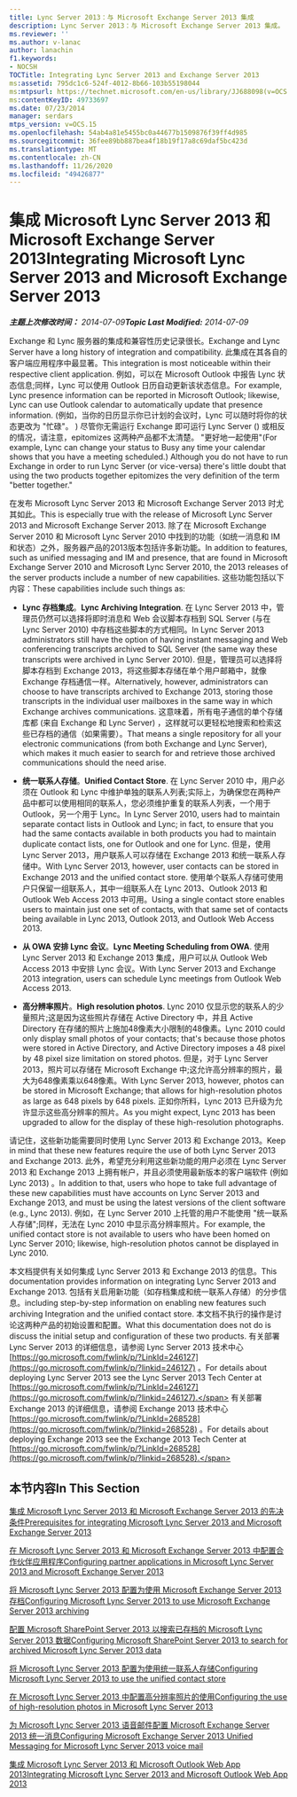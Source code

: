 ```yaml
---
title: Lync Server 2013：与 Microsoft Exchange Server 2013 集成
description: Lync Server 2013：与 Microsoft Exchange Server 2013 集成。
ms.reviewer: ''
ms.author: v-lanac
author: lanachin
f1.keywords:
- NOCSH
TOCTitle: Integrating Lync Server 2013 and Exchange Server 2013
ms:assetid: 795dc1c6-524f-4012-8b66-103b55198044
ms:mtpsurl: https://technet.microsoft.com/en-us/library/JJ688098(v=OCS.15)
ms:contentKeyID: 49733697
ms.date: 07/23/2014
manager: serdars
mtps_version: v=OCS.15
ms.openlocfilehash: 54ab4a81e5455bc0a44677b1509876f39ff4d985
ms.sourcegitcommit: 36fee89bb887bea4f18b19f17a8c69daf5bc423d
ms.translationtype: MT
ms.contentlocale: zh-CN
ms.lasthandoff: 11/26/2020
ms.locfileid: "49426877"
---
```

# <a name="integrating-microsoft-lync-server-2013-and-microsoft-exchange-server-2013"></a><span data-ttu-id="4a540-103">集成 Microsoft Lync Server 2013 和 Microsoft Exchange Server 2013</span><span class="sxs-lookup"><span data-stu-id="4a540-103">Integrating Microsoft Lync Server 2013 and Microsoft Exchange Server 2013</span></span>

<div data-xmlns="http://www.w3.org/1999/xhtml">

<div class="topic" data-xmlns="http://www.w3.org/1999/xhtml" data-msxsl="urn:schemas-microsoft-com:xslt" data-cs="https://msdn.microsoft.com/">

<div data-asp="https://msdn2.microsoft.com/asp">



</div>

<div id="mainSection">

<div id="mainBody"><span data-ttu-id="4a540-104">

<span> </span></span><span class="sxs-lookup"><span data-stu-id="4a540-104">

<span> </span></span></span>

<span data-ttu-id="4a540-105">_**主题上次修改时间：** 2014-07-09_</span><span class="sxs-lookup"><span data-stu-id="4a540-105">_**Topic Last Modified:** 2014-07-09_</span></span>

<span data-ttu-id="4a540-106">Exchange 和 Lync 服务器的集成和兼容性历史记录很长。</span><span class="sxs-lookup"><span data-stu-id="4a540-106">Exchange and Lync Server have a long history of integration and compatibility.</span></span> <span data-ttu-id="4a540-107">此集成在其各自的客户端应用程序中最显著。</span><span class="sxs-lookup"><span data-stu-id="4a540-107">This integration is most noticeable within their respective client application.</span></span> <span data-ttu-id="4a540-108">例如，可以在 Microsoft Outlook 中报告 Lync 状态信息;同样，Lync 可以使用 Outlook 日历自动更新该状态信息。</span><span class="sxs-lookup"><span data-stu-id="4a540-108">For example, Lync presence information can be reported in Microsoft Outlook; likewise, Lync can use Outlook calendar to automatically update that presence information.</span></span> <span data-ttu-id="4a540-109"> (例如，当你的日历显示你已计划的会议时，Lync 可以随时将你的状态更改为 "忙碌"。 ) 尽管你无需运行 Exchange 即可运行 Lync Server () 或相反的情况，请注意，epitomizes 这两种产品都不太清楚。 "更好地一起使用"</span><span class="sxs-lookup"><span data-stu-id="4a540-109">(For example, Lync can change your status to Busy any time your calendar shows that you have a meeting scheduled.) Although you do not have to run Exchange in order to run Lync Server (or vice-versa) there's little doubt that using the two products together epitomizes the very definition of the term "better together."</span></span>

<span data-ttu-id="4a540-110">在发布 Microsoft Lync Server 2013 和 Microsoft Exchange Server 2013 时尤其如此。</span><span class="sxs-lookup"><span data-stu-id="4a540-110">This is especially true with the release of Microsoft Lync Server 2013 and Microsoft Exchange Server 2013.</span></span> <span data-ttu-id="4a540-111">除了在 Microsoft Exchange Server 2010 和 Microsoft Lync Server 2010 中找到的功能（如统一消息和 IM 和状态）之外，服务器产品的2013版本包括许多新功能。</span><span class="sxs-lookup"><span data-stu-id="4a540-111">In addition to features, such as unified messaging and IM and presence, that are found in Microsoft Exchange Server 2010 and Microsoft Lync Server 2010, the 2013 releases of the server products include a number of new capabilities.</span></span> <span data-ttu-id="4a540-112">这些功能包括以下内容：</span><span class="sxs-lookup"><span data-stu-id="4a540-112">These capabilities include such things as:</span></span>

  - <span data-ttu-id="4a540-113">**Lync 存档集成**。</span><span class="sxs-lookup"><span data-stu-id="4a540-113">**Lync Archiving Integration**.</span></span> <span data-ttu-id="4a540-114">在 Lync Server 2013 中，管理员仍然可以选择将即时消息和 Web 会议脚本存档到 SQL Server (与在 Lync Server 2010) 中存档这些脚本的方式相同。</span><span class="sxs-lookup"><span data-stu-id="4a540-114">In Lync Server 2013 administrators still have the option of having instant messaging and Web conferencing transcripts archived to SQL Server (the same way these transcripts were archived in Lync Server 2010).</span></span> <span data-ttu-id="4a540-115">但是，管理员可以选择将脚本存档到 Exchange 2013，将这些脚本存储在单个用户邮箱中，就像 Exchange 存档通信一样。</span><span class="sxs-lookup"><span data-stu-id="4a540-115">Alternatively, however, administrators can choose to have transcripts archived to Exchange 2013, storing those transcripts in the individual user mailboxes in the same way in which Exchange archives communications.</span></span> <span data-ttu-id="4a540-116">这意味着，所有电子通信的单个存储库都 (来自 Exchange 和 Lync Server) ，这样就可以更轻松地搜索和检索这些已存档的通信（如果需要）。</span><span class="sxs-lookup"><span data-stu-id="4a540-116">That means a single repository for all your electronic communications (from both Exchange and Lync Server), which makes it much easier to search for and retrieve those archived communications should the need arise.</span></span>

  - <span data-ttu-id="4a540-117">**统一联系人存储**。</span><span class="sxs-lookup"><span data-stu-id="4a540-117">**Unified Contact Store**.</span></span> <span data-ttu-id="4a540-118">在 Lync Server 2010 中，用户必须在 Outlook 和 Lync 中维护单独的联系人列表;实际上，为确保您在两种产品中都可以使用相同的联系人，您必须维护重复的联系人列表，一个用于 Outlook，另一个用于 Lync。</span><span class="sxs-lookup"><span data-stu-id="4a540-118">In Lync Server 2010, users had to maintain separate contact lists in Outlook and Lync; in fact, to ensure that you had the same contacts available in both products you had to maintain duplicate contact lists, one for Outlook and one for Lync.</span></span> <span data-ttu-id="4a540-119">但是，使用 Lync Server 2013，用户联系人可以存储在 Exchange 2013 和统一联系人存储中。</span><span class="sxs-lookup"><span data-stu-id="4a540-119">With Lync Server 2013, however, user contacts can be stored in Exchange 2013 and the unified contact store.</span></span> <span data-ttu-id="4a540-120">使用单个联系人存储可使用户只保留一组联系人，其中一组联系人在 Lync 2013、Outlook 2013 和 Outlook Web Access 2013 中可用。</span><span class="sxs-lookup"><span data-stu-id="4a540-120">Using a single contact store enables users to maintain just one set of contacts, with that same set of contacts being available in Lync 2013, Outlook 2013, and Outlook Web Access 2013.</span></span>

  - <span data-ttu-id="4a540-121">**从 OWA 安排 Lync 会议**。</span><span class="sxs-lookup"><span data-stu-id="4a540-121">**Lync Meeting Scheduling from OWA**.</span></span> <span data-ttu-id="4a540-122">使用 Lync Server 2013 和 Exchange 2013 集成，用户可以从 Outlook Web Access 2013 中安排 Lync 会议。</span><span class="sxs-lookup"><span data-stu-id="4a540-122">With Lync Server 2013 and Exchange 2013 integration, users can schedule Lync meetings from Outlook Web Access 2013.</span></span>

  - <span data-ttu-id="4a540-123">**高分辨率照片**。</span><span class="sxs-lookup"><span data-stu-id="4a540-123">**High resolution photos**.</span></span> <span data-ttu-id="4a540-124">Lync 2010 仅显示您的联系人的少量照片;这是因为这些照片存储在 Active Directory 中，并且 Active Directory 在存储的照片上施加48像素大小限制的48像素。</span><span class="sxs-lookup"><span data-stu-id="4a540-124">Lync 2010 could only display small photos of your contacts; that's because those photos were stored in Active Directory, and Active Directory imposes a 48 pixel by 48 pixel size limitation on stored photos.</span></span> <span data-ttu-id="4a540-125">但是，对于 Lync Server 2013，照片可以存储在 Microsoft Exchange 中;这允许高分辨率的照片，最大为648像素乘以648像素。</span><span class="sxs-lookup"><span data-stu-id="4a540-125">With Lync Server 2013, however, photos can be stored in Microsoft Exchange; that allows for high-resolution photos as large as 648 pixels by 648 pixels.</span></span> <span data-ttu-id="4a540-126">正如你所料，Lync 2013 已升级为允许显示这些高分辨率的照片。</span><span class="sxs-lookup"><span data-stu-id="4a540-126">As you might expect, Lync 2013 has been upgraded to allow for the display of these high-resolution photographs.</span></span>

<span data-ttu-id="4a540-127">请记住，这些新功能需要同时使用 Lync Server 2013 和 Exchange 2013。</span><span class="sxs-lookup"><span data-stu-id="4a540-127">Keep in mind that these new features require the use of both Lync Server 2013 and Exchange 2013.</span></span> <span data-ttu-id="4a540-128">此外，希望充分利用这些新功能的用户必须在 Lync Server 2013 和 Exchange 2013 上拥有帐户，并且必须使用最新版本的客户端软件 (例如 Lync 2013) 。</span><span class="sxs-lookup"><span data-stu-id="4a540-128">In addition to that, users who hope to take full advantage of these new capabilities must have accounts on Lync Server 2013 and Exchange 2013, and must be using the latest versions of the client software (e.g., Lync 2013).</span></span> <span data-ttu-id="4a540-129">例如，在 Lync Server 2010 上托管的用户不能使用 "统一联系人存储";同样，无法在 Lync 2010 中显示高分辨率照片。</span><span class="sxs-lookup"><span data-stu-id="4a540-129">For example, the unified contact store is not available to users who have been homed on Lync Server 2010; likewise, high-resolution photos cannot be displayed in Lync 2010.</span></span>

<span data-ttu-id="4a540-130">本文档提供有关如何集成 Lync Server 2013 和 Exchange 2013 的信息。</span><span class="sxs-lookup"><span data-stu-id="4a540-130">This documentation provides information on integrating Lync Server 2013 and Exchange 2013.</span></span> <span data-ttu-id="4a540-131">包括有关启用新功能（如存档集成和统一联系人存储）的分步信息。</span><span class="sxs-lookup"><span data-stu-id="4a540-131">including step-by-step information on enabling new features such archiving Integration and the unified contact store.</span></span> <span data-ttu-id="4a540-132">本文档不执行的操作是讨论这两种产品的初始设置和配置。</span><span class="sxs-lookup"><span data-stu-id="4a540-132">What this documentation does not do is discuss the initial setup and configuration of these two products.</span></span> <span data-ttu-id="4a540-133">有关部署 Lync Server 2013 的详细信息，请参阅 Lync Server 2013 技术中心 [https://go.microsoft.com/fwlink/p/?LinkId=246127](https://go.microsoft.com/fwlink/p/?linkid=246127) 。</span><span class="sxs-lookup"><span data-stu-id="4a540-133">For details about deploying Lync Server 2013 see the Lync Server 2013 Tech Center at [https://go.microsoft.com/fwlink/p/?LinkId=246127](https://go.microsoft.com/fwlink/p/?linkid=246127).</span></span> <span data-ttu-id="4a540-134">有关部署 Exchange 2013 的详细信息，请参阅 Exchange 2013 技术中心 [https://go.microsoft.com/fwlink/p/?LinkId=268528](https://go.microsoft.com/fwlink/p/?linkid=268528) 。</span><span class="sxs-lookup"><span data-stu-id="4a540-134">For details about deploying Exchange 2013 see the Exchange 2013 Tech Center at [https://go.microsoft.com/fwlink/p/?LinkId=268528](https://go.microsoft.com/fwlink/p/?linkid=268528).</span></span>

<div>

## <a name="in-this-section"></a><span data-ttu-id="4a540-135">本节内容</span><span class="sxs-lookup"><span data-stu-id="4a540-135">In This Section</span></span>

[<span data-ttu-id="4a540-136">集成 Microsoft Lync Server 2013 和 Microsoft Exchange Server 2013 的先决条件</span><span class="sxs-lookup"><span data-stu-id="4a540-136">Prerequisites for integrating Microsoft Lync Server 2013 and Microsoft Exchange Server 2013</span></span>](lync-server-2013-prerequisites-for-integrating-with-exchange-server-2013.md)

[<span data-ttu-id="4a540-137">在 Microsoft Lync Server 2013 和 Microsoft Exchange Server 2013 中配置合作伙伴应用程序</span><span class="sxs-lookup"><span data-stu-id="4a540-137">Configuring partner applications in Microsoft Lync Server 2013 and Microsoft Exchange Server 2013</span></span>](lync-server-2013-configuring-partner-applications-in-lync-server-2013-and-exchange-server-2013.md)

[<span data-ttu-id="4a540-138">将 Microsoft Lync Server 2013 配置为使用 Microsoft Exchange Server 2013 存档</span><span class="sxs-lookup"><span data-stu-id="4a540-138">Configuring Microsoft Lync Server 2013 to use Microsoft Exchange Server 2013 archiving</span></span>](configuring-lync-server-2013-to-use-microsoft-exchange-server-2013-archiving.md)

[<span data-ttu-id="4a540-139">配置 Microsoft SharePoint Server 2013 以搜索已存档的 Microsoft Lync Server 2013 数据</span><span class="sxs-lookup"><span data-stu-id="4a540-139">Configuring Microsoft SharePoint Server 2013 to search for archived Microsoft Lync Server 2013 data</span></span>](lync-server-2013-configuring-microsoft-sharepoint-server-2013-to-search-for-archived-lync-server-2013-data.md)

[<span data-ttu-id="4a540-140">将 Microsoft Lync Server 2013 配置为使用统一联系人存储</span><span class="sxs-lookup"><span data-stu-id="4a540-140">Configuring Microsoft Lync Server 2013 to use the unified contact store</span></span>](lync-server-2013-configuring-lync-server-to-use-the-unified-contact-store.md)

[<span data-ttu-id="4a540-141">在 Microsoft Lync Server 2013 中配置高分辨率照片的使用</span><span class="sxs-lookup"><span data-stu-id="4a540-141">Configuring the use of high-resolution photos in Microsoft Lync Server 2013</span></span>](lync-server-2013-configuring-the-use-of-high-resolution-photos.md)

[<span data-ttu-id="4a540-142">为 Microsoft Lync Server 2013 语音邮件配置 Microsoft Exchange Server 2013 统一消息</span><span class="sxs-lookup"><span data-stu-id="4a540-142">Configuring Microsoft Exchange Server 2013 Unified Messaging for Microsoft Lync Server 2013 voice mail</span></span>](lync-server-2013-configuring-microsoft-exchange-server-2013-unified-messaging-for-lync-server-2013-voice-mail.md)

[<span data-ttu-id="4a540-143">集成 Microsoft Lync Server 2013 和 Microsoft Outlook Web App 2013</span><span class="sxs-lookup"><span data-stu-id="4a540-143">Integrating Microsoft Lync Server 2013 and Microsoft Outlook Web App 2013</span></span>](lync-server-2013-integrating-lync-server-and-outlook-web-app-2013.md)

<span data-ttu-id="4a540-144"></div>

</div>

<span> </span>

</div>

</div>

</span><span class="sxs-lookup"><span data-stu-id="4a540-144"></div>

</div>

<span> </span>

</div>

</div>

</span></span></div>

